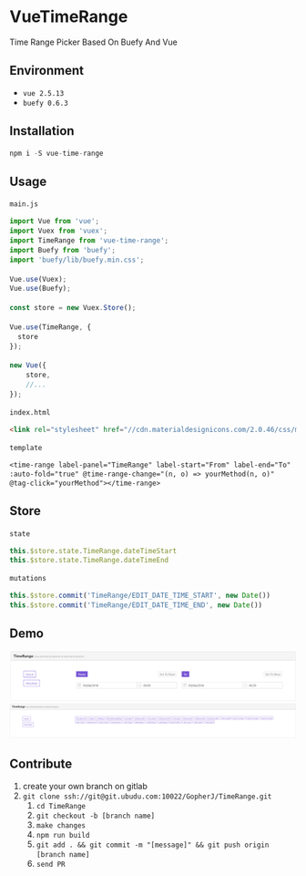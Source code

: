# VueTimeRange
Time Range Picker Based On Buefy And Vue


## Environment
- `vue 2.5.13`
- `buefy 0.6.3`


## Installation

```javascript
npm i -S vue-time-range
```


## Usage

`main.js`
```javascript
import Vue from 'vue';
import Vuex from 'vuex';
import TimeRange from 'vue-time-range';
import Buefy from 'buefy';
import 'buefy/lib/buefy.min.css';

Vue.use(Vuex);
Vue.use(Buefy);

const store = new Vuex.Store();

Vue.use(TimeRange, {
  store
});

new Vue({
    store,
    //...
});
```

`index.html`
```html
<link rel="stylesheet" href="//cdn.materialdesignicons.com/2.0.46/css/materialdesignicons.min.css">
```

`template`
```vue
<time-range label-panel="TimeRange" label-start="From" label-end="To" :auto-fold="true" @time-range-change="(n, o) => yourMethod(n, o)" @tag-click="yourMethod"></time-range>
```


## Store

`state`
```javascript
this.$store.state.TimeRange.dateTimeStart
this.$store.state.TimeRange.dateTimeEnd
```

`mutations`
```javascript
this.$store.commit('TimeRange/EDIT_DATE_TIME_START', new Date())
this.$store.commit('TimeRange/EDIT_DATE_TIME_END', new Date())
```


## Demo

![](./images/TimeRangeAbsolute.PNG)
![](./images/TimeRangeQuick.PNG)

 
 
## Contribute

1. create your own branch on gitlab
2. `git clone ssh://git@git.ubudu.com:10022/GopherJ/TimeRange.git`
    1. `cd TimeRange`
    2. `git checkout -b [branch name]`
    3. `make changes`
    4. `npm run build`
    5. `git add . && git commit -m "[message]" && git push origin [branch name]`
    6. `send PR`
